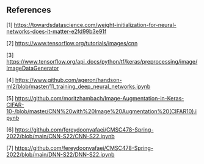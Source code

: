## References

[1] https://towardsdatascience.com/weight-initialization-for-neural-networks-does-it-matter-e2fd99b3e91f <br>

[2] https://www.tensorflow.org/tutorials/images/cnn <br>

[3] https://www.tensorflow.org/api_docs/python/tf/keras/preprocessing/image/ImageDataGenerator <br>

[4] https://www.github.com/ageron/handson-ml2/blob/master/11_training_deep_neural_networks.ipynb <br>

[5] https://github.com/moritzhambach/Image-Augmentation-in-Keras-CIFAR-10-/blob/master/CNN%20with%20Image%20Augmentation%20(CIFAR10).ipynb <br>

[6] https://github.com/fereydoonvafaei/CMSC478-Spring-2022/blob/main/CNN-S22/CNN-S22.ipynb <br>

[7] https://github.com/fereydoonvafaei/CMSC478-Spring-2022/blob/main/DNN-S22/DNN-S22.ipynb <br>
